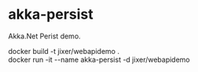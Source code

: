 # akka-persist
Akka.Net Perist demo.

docker build -t jixer/webapidemo . <br/>
docker run -it --name akka-persist -d jixer/webapidemo<br/>
